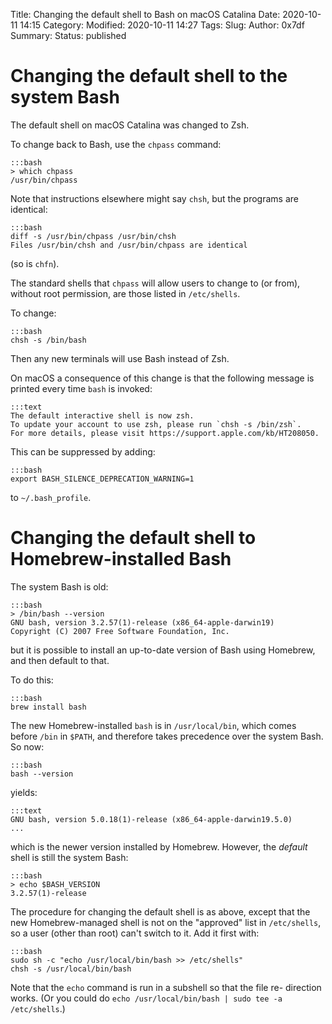Title: Changing the default shell to Bash on macOS Catalina
Date: 2020-10-11 14:15
Category:
Modified: 2020-10-11 14:27
Tags:
Slug:
Author: 0x7df
Summary:
Status: published

# Changing the default shell to the system Bash

The default shell on macOS Catalina was changed to Zsh.

To change back to Bash, use the `chpass` command:

    :::bash
    > which chpass
    /usr/bin/chpass

Note that instructions elsewhere might say `chsh`, but the programs are identical:

    :::bash
    diff -s /usr/bin/chpass /usr/bin/chsh
    Files /usr/bin/chsh and /usr/bin/chpass are identical

(so is `chfn`).

The standard shells that `chpass` will allow users to change to (or from),
without root permission, are those listed in `/etc/shells`.

To change:

    :::bash
    chsh -s /bin/bash

Then any new terminals will use Bash instead of Zsh.

On macOS a consequence of this change is that the following message is printed
every time `bash` is invoked:

    :::text
    The default interactive shell is now zsh.
    To update your account to use zsh, please run `chsh -s /bin/zsh`.
    For more details, please visit https://support.apple.com/kb/HT208050.

This can be suppressed by adding:

    :::bash
    export BASH_SILENCE_DEPRECATION_WARNING=1

to `~/.bash_profile`.

# Changing the default shell to Homebrew-installed Bash

The system Bash is old:

    :::bash
    > /bin/bash --version
    GNU bash, version 3.2.57(1)-release (x86_64-apple-darwin19)
    Copyright (C) 2007 Free Software Foundation, Inc.

but it is possible to install an up-to-date version of Bash using Homebrew,
and then default to that.

To do this:

    :::bash
    brew install bash

The new Homebrew-installed `bash` is in `/usr/local/bin`, which comes before
`/bin` in `$PATH`, and therefore takes precedence over the system Bash. So now:

    :::bash
    bash --version

yields:

    :::text
    GNU bash, version 5.0.18(1)-release (x86_64-apple-darwin19.5.0)
    ...

which is the newer version installed by Homebrew. However, the _default_ shell
is still the system Bash:

    :::bash
    > echo $BASH_VERSION
    3.2.57(1)-release

The procedure for changing the default shell is as above, except that the new
Homebrew-managed shell is not on the "approved" list in `/etc/shells`, so a
user (other than root) can't switch to it. Add it first with:

    :::bash
    sudo sh -c "echo /usr/local/bin/bash >> /etc/shells"
    chsh -s /usr/local/bin/bash

Note that the `echo` command is run in a subshell so that the file re-
direction works. (Or you could do `echo /usr/local/bin/bash | sudo tee -a
/etc/shells`.)

